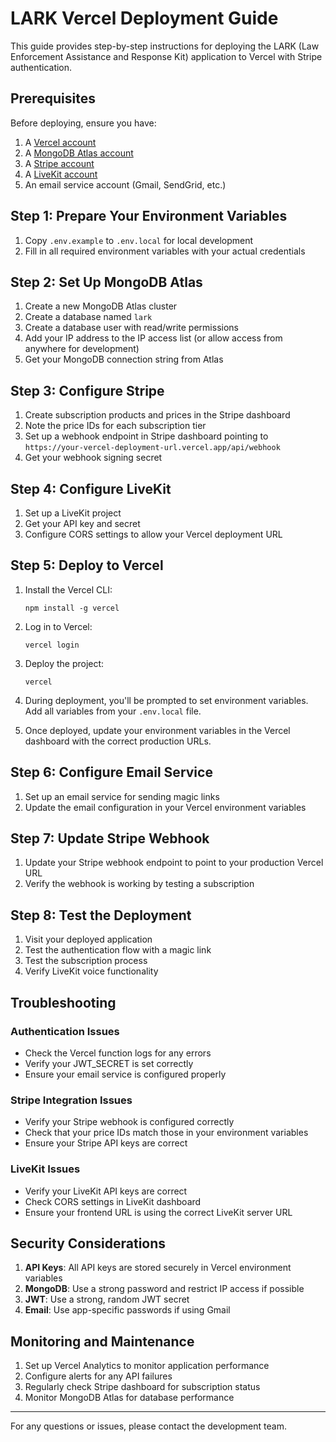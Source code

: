 # LARK Vercel Deployment Guide

This guide provides step-by-step instructions for deploying the LARK (Law Enforcement Assistance and Response Kit) application to Vercel with Stripe authentication.

## Prerequisites

Before deploying, ensure you have:

1. A [Vercel account](https://vercel.com/signup)
2. A [MongoDB Atlas account](https://www.mongodb.com/cloud/atlas/register)
3. A [Stripe account](https://dashboard.stripe.com/register)
4. A [LiveKit account](https://livekit.io/)
5. An email service account (Gmail, SendGrid, etc.)

## Step 1: Prepare Your Environment Variables

1. Copy `.env.example` to `.env.local` for local development
2. Fill in all required environment variables with your actual credentials

## Step 2: Set Up MongoDB Atlas

1. Create a new MongoDB Atlas cluster
2. Create a database named `lark`
3. Create a database user with read/write permissions
4. Add your IP address to the IP access list (or allow access from anywhere for development)
5. Get your MongoDB connection string from Atlas

## Step 3: Configure Stripe

1. Create subscription products and prices in the Stripe dashboard
2. Note the price IDs for each subscription tier
3. Set up a webhook endpoint in Stripe dashboard pointing to `https://your-vercel-deployment-url.vercel.app/api/webhook`
4. Get your webhook signing secret

## Step 4: Configure LiveKit

1. Set up a LiveKit project
2. Get your API key and secret
3. Configure CORS settings to allow your Vercel deployment URL

## Step 5: Deploy to Vercel

1. Install the Vercel CLI:
   ```
   npm install -g vercel
   ```

2. Log in to Vercel:
   ```
   vercel login
   ```

3. Deploy the project:
   ```
   vercel
   ```

4. During deployment, you'll be prompted to set environment variables. Add all variables from your `.env.local` file.

5. Once deployed, update your environment variables in the Vercel dashboard with the correct production URLs.

## Step 6: Configure Email Service

1. Set up an email service for sending magic links
2. Update the email configuration in your Vercel environment variables

## Step 7: Update Stripe Webhook

1. Update your Stripe webhook endpoint to point to your production Vercel URL
2. Verify the webhook is working by testing a subscription

## Step 8: Test the Deployment

1. Visit your deployed application
2. Test the authentication flow with a magic link
3. Test the subscription process
4. Verify LiveKit voice functionality

## Troubleshooting

### Authentication Issues

- Check the Vercel function logs for any errors
- Verify your JWT_SECRET is set correctly
- Ensure your email service is configured properly

### Stripe Integration Issues

- Verify your Stripe webhook is configured correctly
- Check that your price IDs match those in your environment variables
- Ensure your Stripe API keys are correct

### LiveKit Issues

- Verify your LiveKit API keys are correct
- Check CORS settings in LiveKit dashboard
- Ensure your frontend URL is using the correct LiveKit server URL

## Security Considerations

1. **API Keys**: All API keys are stored securely in Vercel environment variables
2. **MongoDB**: Use a strong password and restrict IP access if possible
3. **JWT**: Use a strong, random JWT secret
4. **Email**: Use app-specific passwords if using Gmail

## Monitoring and Maintenance

1. Set up Vercel Analytics to monitor application performance
2. Configure alerts for any API failures
3. Regularly check Stripe dashboard for subscription status
4. Monitor MongoDB Atlas for database performance

---

For any questions or issues, please contact the development team.

